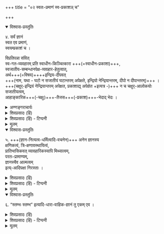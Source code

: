 +++
title = "०२ स्वतः-प्रमाणं स्व-प्रकाशञ् च"

+++

<details open><summary>विश्वास-प्रस्तुतिः</summary>

४. सर्वं ज्ञानं  
स्वत एव प्रमाणं,  
स्वयम्प्रकाशं च ।  

विप्रतिपन्ना संवित्  
स्व-गत-व्यवहारम् प्रति स्वाधीन-किञ्चित्कारा +++(=स्वाधीन-प्रकाशा)+++,  
स्वजातीय-सम्बन्धानपेक्ष-व्यवहार-हेतुत्वात्,  
अर्थ+++(=विषय)++++इन्द्रिय-दीपवत्   
+++(नाम, यथा - घटो न सजातीयं घटान्तरम् अपेक्षते, इन्द्रियो नेन्द्रियान्तरम्, दीपो न दीपान्तरम्)+++
।  
+++(चक्षुर्-इन्द्रियं नेन्द्रियान्तरम् अपेक्षत, प्रकाशाद्य् अपेक्षेत +इत्यत्र -)+++ न च चक्षुर्-आलोकयोः सजातीयत्वम्,  
आहाङ्कारिक+++(-चक्षुः)+++-तैजस+++(-प्रकाश)+++-भेदाद् भेदः ।
</details>

<details><summary>अण्णङ्गराचार्यः</summary>

**'स्वतः प्रामाण्य**मिति । यथावस्थितवस्तुग्रहणस्वाभाव्यात् ज्ञानानां स्वतः प्रामाण्यम् । क्वचिद्दोषबलादप्रामाणमिति भावः । ज्ञानं ज्ञानान्तरेणैव गृह्यते । न स्वत इति तार्किकादीनां मनम् ।  
तत्प्रतिक्षेपाय स्वयम्प्रकाशत्वं साधयति **'विप्रतिपन्ने'**ति । स्वयम्प्रकमा

</details>

<details><summary>शिवप्रसादः (हिं)</summary>

अनु० -  
सभी ज्ञान स्वतः प्रमाण तथा स्वयम्प्रकाश होते हैं ।  

विवादास्पद ज्ञान  
अपने सभी व्यवहारों के प्रति  
स्वाधीन प्रकाश वाला है,  
क्योंकि वह अपने व्यवहारों के लिए  
विषय, इन्द्रिय तथा दीपादि के समान  
अपने किसी सजातीय वस्तु की अपेक्षा नहीं रखता है ।  
चक्षु तथा प्रकाश दोनों सजातीय नहीं है,  
क्योंकि चक्षुर्-इन्द्रिय आहङ्कारिक है  
तथा प्रकाश तैजस है,  
अतएव उन दोनों में भेद स्पष्ट है ।
</details>

<details><summary>शिवप्रसादः (हिं) - टिप्पनी</summary>

ज्ञान का स्वतः प्रामाण्य 


भा० प्र० -  
ज्ञान स्वतः प्रमाण है  
अथवा परतः प्रमाण ?  
इस विषय में दार्शनिकों का मतभेद है ।  

नैयायिक विद्वान्  
ज्ञान का स्वतः प्रामाण्य नहीं स्वीकारते हैं,  
वे ज्ञान का परतः प्रामाण्य स्वीकार करते हैं ।  

न्यायकुसुमाञ्जलिकार उदयनाचार्य का कहना है कि  
ज्ञानों में प्रमात्व नामक गुण  
प्रामाण्य गुणों द्वारा आता है ।  

- प्रत्यक्षादि ज्ञानों में प्रमात्व पैदा करने वाला गुण  
  यथावस्थित वस्तुओं के साथ इन्द्रिय-सन्निकर्ष आदि हैं ।  
- शाब्द-बोध के प्रामाण्य के कारण  
  शब्द के स्वतन्त्र वक्ता पुरुष के गुण हैं ।  
  शब्द के वक्ता के आप्त होने पर  
  शब्द प्रामाणिक होता है ।  
  प्रबन्धों का प्रामाण्य  
  प्रबन्ध प्रणेता की प्रामाणिकता पर निर्भर करता है ।  
  वेदजन्य प्रमा भी उसके वक्ता के गुणों पर ही निर्भर करती है,  
  क्योंकि वह शाब्दी प्रमा है ।  
  महाभारत आदि ग्रन्थों के प्रणेता की प्रामाणिकता के ही समान  
  वेदों की भी प्रामाणिकता  
  उसके प्रणेता ईश्वर पर ही निर्भर करती है ।  
  अतएव ज्ञान की प्रामाणिकता  
  अपने से भिन्न उसके वक्ता की प्रामाणिकता पर निर्भर है,  
  अतएव ज्ञान का परतः प्रामाण्य है । 


नैयायिकाभिमत ज्ञान के परतः प्रामाण्य का खण्डन करते हुए  
विशिष्टाद्वैतियों का कहना है कि  
ज्ञान का यह स्वभाव है कि  
जो वस्तु जैसी है,  
उसका वह उसी रूप में प्रकाशन कर देता है ।  
अतएव जिस प्रकार  
अग्नि का दाहकत्व स्वाभाविक होता है,  
उसी प्रकार ज्ञानों का भी प्रामाण्य स्वाभाविक है ।  

भ्रमज्ञानस्थल में भी  
धर्मी का ज्ञान भ्रमरहित होता है ।  
भ्रमांश में दोष के कारण  
उसी प्रकार अप्रामाणिकता आती है,  
जिस प्रकार प्रतिबन्धक मणि के द्वारा  
अग्नि का दाहकत्व प्रतिबन्धित हो जाता है ।  
अथवा मन्त्रों के द्वारा विष का मारकत्व  
समाप्त हो जाता है ।+++(4)+++ 

किञ्च नैयायिक भी मानते हैं कि  
ईश्वर का नित्यज्ञान भी हेत्वभाव के कारण  
स्वभावतः प्रामाणिक है ।  
अत एव जिस प्रकार  
दोषाभाव के कारण ईश्वर का नित्यज्ञान प्रामाणिक होता है,  
उसी प्रकार दोषाभाव के कारण  
अपौरुषेय वेदवाक्यजन्य ज्ञान भी स्वभावतः प्रामाणिक है ।  
घट का ज्ञान उत्पन्न होता है,  
इस ज्ञान के विषय का अस्तित्व होना ही  
उस ज्ञान की प्रामाणिकता है ।  
अत एव ज्ञान का स्वतः प्रामाण्य 
सिद्ध होता हैं । 

**ज्ञान के स्वयम्प्रकाशत्व की सिद्धि** 

ज्ञान की स्वतः प्रकाशता का अनुमान करते हुए यतीन्द्रमतदीपिकाकार कहते हैं-  

विवादास्पद संवित्  
अपने विषय में होने वाले व्यवहारों के प्रति स्वाधीनप्रकाश है,  
क्योंकि वह अपने व्यवहार के लिए  
विषय, इन्द्रिय तथा दीपादि के समान  
अपने सदृश किसी प्रकाशकान्तर की अपेक्षा नहीं रखती है।  

कहने का अभिप्राय यह है कि  
जैसे घटज्ञान अपने प्रकाश के लिए अपने सजातीय किसी दूसरे घट के ज्ञान की अपेक्षा [[१२१]] नहीं रखता,  
अपितु वह अपने से भिन्न विसजातीय आत्मा की अपेक्षा रखता है ,  

इसी प्रकार इन्द्रियाँ अपने व्यवहार के लिए  
इन्द्रियान्तर की अपेक्षा नहीं रखती है,  
अपितु वह अपने से भिन्न आलोक की अपेक्षा रखती है।  

दीपक अपने प्रकाशार्थं दीपकान्तर की अपेक्षा नहीं रखता,  
अपितु वह चक्षुरिन्द्रिय की अपेक्षा रखता है ।  

अपितु इन सबों को अपने से भिन्न  
आत्मा आदि की अपेक्षा होती है ।  

यदि यह कहें कि चक्षुरिन्द्रिय को  
अपने व्यवहार के लिए  
अपने सजातीय प्रकाश की आवश्यकता होती है  
तो यह भी नहीं कहा जा सकता है ।  
क्योंकि चक्षुरिन्द्रिय तथा आलोक  
दोनों सजातीय नहीं,  
अपितु विसजातीय हैं।  
चक्षुरिन्द्रिय सात्त्विकाहङ्कारोपादानक है  
तथा आलोक तेजस है ।  
तेज तो चक्षुरिन्द्रिय का आप्यायक मात्र है ।  
अत एव वे दोनों परस्पर विसजातीय हैं । 

</details>


<details><summary>मूलम्</summary>

४. सर्वं ज्ञानं स्वत एव प्रमाणं स्वयम्प्रकाशं च । विप्रतिपन्ना संवित् स्वगतव्यवहारम् प्रति स्वाधीनकिञ्चित्कारा, स्वजातीयसम्बन्धानपेक्ष व्यवहार-हेतुत्वात्, अर्थेन्द्रियदीपवत् । न च चक्षुरालोकयोः सजातीयत्वम्, आहाङ्कारिक- तैजसभेदाद्भेदः ।
</details>


<details open><summary>विश्वास-प्रस्तुतिः</summary>

५. +++(ज्ञान-नित्यत्व-धर्मित्वादि-वचनेन)+++ अनेन ज्ञानस्य  
क्षणिकत्वं, त्रि-क्षणावस्थायित्वं,  
प्रातिभासिकवत् व्यावहारिकस्यापि मिथ्यात्वम्,  
परतः-प्रामाण्यम्,  
ज्ञानस्यैव आत्मत्वम्  
इत्य्-आदिपक्षा निरस्ताः ।
</details>

<details><summary>शिवप्रसादः (हिं)</summary>

[[१२०]]  
इस प्रकार ज्ञान को क्षणिक,  
तीन क्षणों तक स्थायी तथा प्रातिभासिक ज्ञान के ही समान  
व्यावहारिक ज्ञान को मिथ्या मानने वालों का मत  
तथा ज्ञान का परतः प्रामाण्य  
एवं ज्ञान को ही आत्मा माननेवालों का पक्ष  
खण्डित हो गया । 

</details>

<details><summary>शिवप्रसादः (हिं) - टिप्पनी</summary>

नैयायिक, वैशेषिक तथा भाट्ट-मीमांसक आदि  
ज्ञान को परप्रकाश मानते हैं ।  
वे कहते हैं कि  
ज्ञान स्वयम् प्रकाशित नहीं होता,  
क्योंकि ज्ञान उत्पन्न होते समय में  
स्वयम् प्रकाशित होते हुए  
किसी को भी अनुभूत नहीं होता है,  
किन्तु ज्ञान उत्पन्न होने के बाद  
दूसरे ज्ञान से प्रकाशित होता है ।  
उस दुसरे ज्ञान के विषय में  
नैयायिक एवं वैशेषिक मानते हैं कि  
उत्पन्न होने के पश्चात्  
ज्ञान का मानस-प्रत्यक्ष से पता चलता है।  

प्रथम क्षण में 'यह घट है'  
ऐसा ज्ञान होता है ।  
उस समय वह ज्ञान  
स्वयम् प्रकाशित नहीं होता है,  
अपितु द्वितीय क्षण में  
'मैं घट को जानता हूँ'  
इस मानसप्रत्यक्ष के द्वारा  
पूर्वक्षणोत्पन्न घटज्ञान प्रकाशित होता है।  
आत्मा के गुण सुख-दुःख इत्यादि का भी ज्ञान  
मानसप्रत्यक्ष से ही होता है ।

ज्ञान के मानसप्रत्यक्ष का खण्डन -  
नैयायिकाभिमत ज्ञान के मानस प्रत्यक्षत्व का प्रत्याख्यान करते हुए  
श्रीपराशरभट्ट कहते हैं— 

> '+++(मानस-प्रत्यक्ष-)+++योग्य+++(-अनुभूति-विशेष)++++अनवग्रहात्, स्वेन  
सम्भवाद्, +++(घटज्ञानम्, तन्मानसप्रत्यक्ष-ज्ञानं, तन्मानसप्रत्यक्ष-ज्ञानं … इति)+++ अनवस्थितेः ।  
इति बाधकहेतुभ्यः  
+++(क्षणिकता, मानस-प्रत्यक्ष-योग्यता +इति)+++ साधन-द्वितयस्य च ॥  
+++(नित्यत्वोक्तेर्, मानस-प्रत्यक्षायोग्यतया)+++ असिद्धि-व्यभिचाराभ्यां  
वैकल्यात् साध्य-साधने । 
इत्य् अ-साधन--बाधाभ्यां  
न धीर् मानस-गोचरः ॥' 

ज्ञान के ही समान होता है । 



अर्थात् 

> मानसप्रत्यक्ष यदि ज्ञान का ग्राहक होता  
> तो वह अनुभूत होता,  
> परन्तु मानसप्रत्यक्ष अनुभूत नहीं होता है ।  
> इस योग्यानुपलब्धि से सिद्ध होता है कि  
> मानस प्रत्यक्ष ज्ञान का ग्राहक नहीं है। 
> 
> ज्ञान के प्रकाश के लिए  
> मानसप्रत्यक्ष की कल्पना करना उचित भी नहीं है,  
> क्योंकि ज्ञान स्वयम् ही  
> अपने को प्रकाशित कर सकता है,  
> तदर्थ मानसप्रत्यक्ष की आवश्यकता नहीं है । 
> 
> किञ्च ज्ञान के ग्राहक रूप से  
> मानस-प्रत्यक्ष की कल्पना करने पर  
> अनवस्था दोष भी होगा । 
> 
> तथाहि - प्रथम घटादिज्ञान मानसप्रत्यक्ष से गृहीत होगा,  
> किन्तु उस मानसप्रत्यक्ष का भी ज्ञान होने से  
> उसका भी ग्राहक कोई मानसप्रत्यक्ष होगा  
> तथा उस ग्राहक मानसप्रत्यक्ष का भी ग्राहक मानस-प्रत्यक्ष की कल्पना नैयायिकों को करनी होगी ।  
>
> इस प्रकार अनन्तापेक्षकत्व रूप [[१२२]] अनवस्था दोष होगा ।  
> किञ्च ज्ञान को मानसप्रत्यक्ष सिद्ध करने के लिए  
> नैयायिकों द्वारा जो हेतु दिये जाते हैं,  
> वे असिद्धि एवं व्यभिचार दोष से ग्रस्त हैं,  
> अतएव उनके द्वारा  
> ज्ञान को मानसप्रत्यक्ष सिद्ध नहीं किया जा सकता है।  
> 
> नैयायिक ज्ञान को मानसप्रत्यक्ष सिद्ध करने के लिए  
> इन दो हेतुओं को उपन्यस्त करते हैं -  
> ( १ ) ज्ञान क्षणिक होते हुए  
> आत्मा का विशेष गुण है ।  
> ( २ ) ज्ञान योग्य होते हुए  
> आत्मा का विशेष गुण है ।  
> 
> किन्तु ये दोनों हेतु असिद्ध एवं अनैकान्तिक हैं।  
> क्योंकि ऊपर हम कह चुके हैं कि  
> ज्ञान नित्य है, क्षणिक नहीं ।  
> वह मानसप्रत्यक्ष के योग्य भी विषय नहीं है ।  
> अतएव ज्ञान में क्षणिकत्व एवं योग्यत्व विशेषण 
> **असिद्ध** हैं,  
> तथा प्रायश्चित्तानधिष्ठान+++(=??)+++ होने के कारण  
> **व्यभिचार** भी है । 


ज्ञान के प्राकट्यानुमेयवाद का खण्डन –  

भाट्ट-मीमांसक ज्ञान को स्वयम् प्रकाश न मानकर  
उसे प्राकट्यानुमेय मानते हैं ।  
वे कहते हैं कि ज्ञान स्वयम् प्रकाश नहीं है,  
अपितु ज्ञान से विषय में उत्पन्न  
प्रकाश रूपी धर्म को देखकर  
ज्ञान का अनुमान होता है।  
ज्ञान से जिस विषय में धर्म उत्पन्न होता है,  
उसे प्रकाश, प्राकट्य तथा ज्ञातता आदि शब्दों से अभिहित किया जाता है ।  
इस प्राकट्य के द्वारा  
उसके कारणभूत ज्ञान का  
उसी प्रकार अनुमान किया जाता है,  
जिस प्रकार होने वाले सुखदुःखादि को देखकर  
उनके कारणभूत पुण्य-पाप आदि का अनुमान किया जाता है । 


भाट्ट-मीमांसकों के इस मत की समालोचना करते हुए  
विशिष्टाद्वैती कहते हैं कि  
यदि ज्ञान से विषय में कोई धर्म उत्पन्न होता  
तो उसकी उपलब्धि अवश्य होती,  
चूंकि नहीं होती है,  
अतएव पता चलता है कि  
ज्ञान से विषय में कोई भी धर्म उत्पन्न नहीं होता है,  
अपितु ज्ञान ही  
घटादि विषयों का प्रकाश रूप है ।  
ज्ञान घटादि विषयक होने से घटादि का प्रकाश रूप माना जाता है ।  
ज्ञान से घटादि में प्रकाश धर्म की उत्पत्ति मानने में _गौरवदोष_ है ।  
घटादि को प्रकाशित करने वाला ज्ञान  
स्वपर-निर्वाहक न्याय से  
अपने को भी प्रकाशित करते हुए  
उत्पन्न होता है ।+++(5)+++  

ऐसा कभी भी किसी को अनुभव नहीं होता है कि  
घटादि का ज्ञान होता हो  
और घटादि विषयक ज्ञान का प्रकाश न होता हो ।  
यदि ऐसा होता तो ऐसा संशय अवश्य होता कि  
'यह तो घट ही है'  
परन्तु इसके विषय में हमको ज्ञान है या नहीं,  
इसका पता हमको नहीं है;  
किन्तु इस प्रकार का संशय किसी को भी नहीं होता है।  
इससे सिद्ध होता है कि घटादि विषयों को प्रकाशित करने वाला ज्ञान  
स्वयम् प्रकाशित होता है । 




विशिष्टाद्वैती विद्वान् यह मानते हैं कि  
प्रत्येक मनुष्य को जागरण एवं स्वप्नदशा में  
प्रतिक्षण ज्ञान उत्पन्न एवं नष्ट होते हैं ।+++(5)+++  
'मैं जानता हूँ' इस अबाधित प्रतीति के अनुसार  
ज्ञान का आश्रय अहमर्थ है ।+++(5)+++  
जिस अहमर्थ में जो ज्ञान उत्पन्न होकर  
विषयों को प्रकाशित करता है,  
वह ज्ञान विषय प्रकाशन काल में उस अहमर्थ के प्रति  
स्वयम् प्रकाशित होता रहता है । 
[[१२३]] ज्ञान विषयों को प्रकाशित करते समय  
दूसरे ज्ञान की अपेक्षा न रखकर  
अपने आश्रय के प्रति  
स्वयम् प्रकाशित होता रहता है ।  
अतएव ज्ञान स्वयम्प्रकाश है । 


बौद्ध ज्ञान को क्षणिक मानते हैं ।  
वे कहते हैं कि  
ज्ञान प्रत्येक क्षण में नवीन नवीन उत्पन्न होता है ।  

नैयायिक ज्ञान को  
अपेक्षाकृत बुद्धि का विषय होने के कारण  
तीन क्षण - पर्यन्त स्थायी मानते हैं ।  
वे कहते हैं कि ज्ञान  
एक क्षण में उत्पन्न होता है,  
दूसरे क्षण में वह बना रहता है  
तथा तीसरे क्षण में वह विनष्ट हो जाता है ।  

अद्वैती विद्वान् ज्ञान के तीन भेद मानते हैं—  
प्रातिभासिक, व्यावहारिक तथा पारमार्थिक ।  
अद्वैती विद्वानों के अनुसार  
शुक्ति, रजत आदि स्थल में होने वाला ज्ञान  
प्रातिभासिक है ।  
घटादि विषयक ज्ञान व्यावहारिक हैं ।  
ब्रह्मज्ञान पारमार्थिक है ।  
अद्वैती विद्वान् प्रातिभासिक ज्ञान के ही समान  
व्यावहारिक ज्ञान को भी मिथ्या मानते हैं -  
क्योंकि ये दोनों ब्रह्म-व्यतिरिक्त वस्तु-विषयक हैं ।  

नैयायिक तथा वैशेषिक तथा भाट्ट-मीमांसक  
ज्ञान का परतः प्रामाण्य स्वीकार करते हैं,  
इस बात की चर्चा मैं ऊपर कर चुका हूँ ।  

बौद्ध तथा अद्वैती विद्वान्  
ज्ञान को ही आत्मा मानते हैं ।  

ये सभी मान्यताएँ उपर्युक्त प्रतिपादन से इसलिए निरस्त हो गईं कि  
मैं ज्ञान को नित्य, स्वतः प्रमाण, स्वयम्प्रकाश  
तथा आत्मा के धर्म रूप से प्रतिपादन कर चुका हूँ,  
इस बात को यतीन्द्रमतदीपिकाकार मूल के 'अनेन' से 'निरस्ताः' पर्यन्त वाक्य के द्वारा प्रतिपादित करते हैं । 
</details>


<details><summary>मूलम्</summary>

५. अनेन ज्ञानस्य क्षणिकत्वं, त्रिक्षणावस्थायित्वं,  प्रातिभासिकवत् व्यावहारिकस्यापि मिथ्यात्वम्, परतः प्रामाण्यम्, ज्ञानस्यैव आत्मत्वम् इत्यादिपक्षा निरस्ताः ।
</details>


<details open><summary>विश्वास-प्रस्तुतिः</summary>

६. “स्तम्भः स्तम्भ” इत्यादि-धारा-वाहिक-ज्ञानं तु एकम् एव ।
</details>

<details><summary>शिवप्रसादः (हिं)</summary>

'स्तम्भः स्तम्भः' इत्यादि रूप से धारावाहिक स्थल में होनेवाला ज्ञान एक ही है । 
</details>

<details><summary>शिवप्रसादः (हिं) - टिप्पनी</summary>

धारावाहिक बुद्धिस्थल में ज्ञान की एकता का प्रतिपादन 

किसी एक पदार्थ के विषय में  
धारा रूप से जो ज्ञान होता रहता है,  
उसे धारा-वाहिक ज्ञान कहते हैं ।  
उदाहरणार्थ –  
स्तम्भ के विषय में,  
स्तम्भ, स्तम्भ, स्तम्भ इस प्रकार धारा रूप से होने वाला ज्ञान  
धारावाहिक ज्ञान कहलाता है ।  
इस धारा- वाहिक ज्ञान के विषय में प्रश्न उठता है कि  
बिना किसी अन्तराल के लगातार प्रसृत होने वाला  
दीर्घ एक सूर्य किरण की तरह  
एक ही ज्ञान धारा रूप से लगातार बना रहता है,  
अथवा तेल तथा बत्ती आदि कारणों के प्रतिक्षण प्राप्त होते रहने से  
प्रतिक्षण उत्पन्न एवं विनष्ट होने वाले दीपसन्तान की तरह  
प्रतिक्षण उत्पन्न एवं नष्ट होने वाला ज्ञान सन्तान ही  
धारावाहिक विज्ञान है ? 

विशिष्टाद्वैती विद्वान् इनमें से  
प्रथम पक्ष को ही स्वीकार करते हैं ।  
धारावाहिक बुद्धिस्थल में  
ज्ञान की एकता का प्रतिपादन करते हुए  
प्रज्ञा-परिमाण नामक ग्रन्थ में  
आचार्य वरदनारायण कहते हैं- 

> धारावाहिक-धी-पङ्क्तिः  
स्व-कालीनार्थ-भासिका ।  
मेधातिरेक+++(=??)+++-सद्-भावाद्,  
+++(पूर्वक्षणज्ञन-)+++नैरपेक्ष्याद् अपि प्रमा ॥ 
> 
> स्तम्भः स्तम्भः स्तम्भ इति  
धीर्धारावाहिका मता ।  
धारावाहिकविज्ञानम्  
एकं ज्ञानं मतं हि नः ॥ 
>
> प्रतिबन्धांश मोक्षाद्यैर्  
नित्यं ज्ञानं हि जायते । 
चिरम् अप्रतिबन्धेन  
चिरं तिष्ठति भासकम् ॥ 
> 
> चिर-स्थितार्थ-धीर् एव  
न धारावाहिका तु सा । 
न हीश्वरादि-विज्ञानम्  
आगमादिकम् इष्यते 


[[१२४]]

अर्थात् 

कतिपय वादी यह मानते हैं कि  
धारा रूप से ज्ञान को छोड़कर  
आगे होने वाले सभी ज्ञान  
प्रथम ज्ञान से होने वाले ज्ञानों में प्रथम गृहीत अर्थ के  
ग्राहक होने से  
स्मरण रूप हैं,  
किन्तु उनका यह मत समीचीन नहीं है ।  
क्योंकि धारावाहिक ज्ञान-पंक्ति के होने वाला प्रत्येक ज्ञान अनुभूति है,  
प्रमा है, स्मरण नहीं है ।  
क्योंकि प्रत्येक ज्ञान 'यह घट है' 'यह घट है' इस प्रकार से  
एक घट को ग्रहण करते हैं ।  
यह शब्द का अर्थ है  
वर्तमान काल एवं वर्तमान देश में होने वाला ।  
अत एव यह ज्ञान वर्तमान क्षण एवं देश में उत्पन्न होने वाला है ।  
प्रत्येक धारावाहिक ज्ञान  
स्वोत्पत्ति-क्षण में विद्यमान रूप से  
विषयों का ग्रहण करता है ।  
प्रत्येक ज्ञान का उत्पत्तिक्षण  
उसी ज्ञान से गृहीत होता है,  
पूर्वज्ञानों से नहीं ।  
प्रत्येक ज्ञान पूर्व-पूर्वं ज्ञानों द्वारा अगृहीत  
अपने- अपने उत्पत्तिक्षण को विशेष रूप से लेकर ही  
'इस क्षण में घट है' इत्यादि रूप से  
घटादि अर्थ का ग्राहक होने से  
अज्ञातार्थ का ग्राहक होता है,  
अतएव वह प्रमा है, स्मरण नहीं ।  
किञ्च जिस प्रकार स्मृतिज्ञान  
अपने मूलभूत पूर्वकालिक प्रत्यक्ष ज्ञान की अपेक्षा रखते हैं,  
उस तरह से धारावाहिक ज्ञान,  
अपने लिए अपने पूर्व - पूर्व ज्ञान की भी अपेक्षा नहीं रखते हैं ।  
अतएव धारावाहिक ज्ञान में  
द्वितीयादि ज्ञान स्मरण नहीं हैं, यह सिद्ध होता है । 

स्तम्भ है, इस 
कुछ वादी एक वस्तु के विषय में धारा रूप से निरन्तर होने वाले ज्ञानों के सन्तान को धारावाहिक ज्ञान कहते हैं। जैसे - यह स्तम्भ है, यह प्रकार से होने वाले ज्ञान का सन्तान धारावाहिक ज्ञान है; किन्तु हमारा मत है कि धारावाहिक ज्ञान एक ज्ञान है, वह धारा रूप से होने वाले अनेक ज्ञानों का सन्तान नहीं है, किन्तु एक ही ज्ञान व्यक्ति में उतनी देर तक बना रहता है । 


सिद्धान्त में माना जाता है कि आत्मा का ज्ञान नित्य है, वह कर्म से जब संकुचित हो जाता है तो विषयों का ग्रहण नहीं करता है । इन्द्रियादि से जब वह कर्म रूपी प्रतिबन्ध छूट जाता है तो वह विकसित होकर विषयों का ग्रहण करता है । ज्ञान के विकास को दूर करने में ही इन्द्रियों का उपयोग है, ज्ञान को उत्पन्न करने में इन्द्रियों का उपयोग नहीं है । अतः विषयेन्द्रियसंयोग से ज्ञान के विकास का प्रति- बन्ध दूर होने पर विकसित ज्ञान विषयों के समीप पहुँचकर तब तक विषयों का ग्रहण करता रहता है, जब तक कि इन्द्रियार्थसंयोग बना रहता है । धारावाहिक ज्ञानस्थल में प्रतिक्षण ज्ञान उत्पन्न होता हो, ऐसी बात नहीं है । जो ज्ञान विकसित होकर अनेक क्षणों तक विषय का ग्रहण करता रहता है, उसे ही धारावाहिक ज्ञान कहते हैं । वस्तुतः वह प्रत्येक क्षण में उत्पन्न होने वाले ज्ञानों का सन्तान वहाँ नहीं होता है ।'


[[१२५]]


ईश्वर का ज्ञान नित्य है, क्योंकि वह अपनी उत्पत्ति के लिए आगमादि की अपेक्षा नहीं रखता है । शास्त्र भी ईश्वर के ज्ञान को नित्य बतलाता है, अतएव ईश्वर के ज्ञान को अनित्य मानने वालों का मत शास्त्रविरुद्ध है । जिस प्रकार श्रुति ईश्वर के ज्ञान को नित्य बतलाती है, उसी तरह वह जीवों के भी ज्ञान की नित्यता बतलाती है । यह नित्यज्ञान कर्मों से प्रतिबन्धित होने के कारण विकसित नहीं होता है । अत- एव वह विषयों का ग्रहण नहीं करता है । उस प्रतिबन्ध के इन्द्रियादि से हट जाने पर विकसित होकर तब तक विषय का ग्रहण करता रहता है, जब तक इन्द्रियार्थ - संयोग बना रहता है । अतएव धारावाहिक ज्ञान एक प्रमा तथा अनुभूति रूप है, वह अनेक तथा स्मरण रूप नहीं है । इसी बात का समर्थन करते हुए यतीन्द्रमतदीपिका- कार कहते हैं - ' स्तम्भ स्तम्भः इत्यादि धारावाहिकज्ञानं त्वेकमेव ।' अर्थात् धारा- वाहिक बुद्धिस्थल में 'यह स्तम्भ है, 'यह स्तम्भ है' इत्यादि रूप से होने वाला ज्ञान एक ही रहता है । 

</details>


<details><summary>मूलम्</summary>

६. “स्तम्भः स्तम्भ” इत्यादिधारावाहिकज्ञानं तु एकमेव ।
</details>

